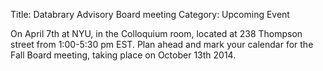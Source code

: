 Title: Databrary Advisory Board meeting 
Category: Upcoming Event 

On April 7th at NYU, in the Colloquium room, located at 238 Thompson street from 1:00-5:30 pm EST.
Plan ahead and mark your calendar for the Fall Board meeting, taking place on October 13th 2014.


